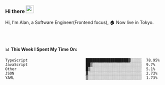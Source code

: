### Hi there <img src="https://media.giphy.com/media/hvRJCLFzcasrR4ia7z/giphy.gif" width="25px">

<!-- ![visitors](https://visitor-badge.glitch.me/badge?page_id=dislfyer.dislfyer) -->

Hi, I'm Alan, a Software Engineer(Frontend focus), 🏠 Now live in Tokyo.

<br/>
<br/>

📊 **This Week I Spent My Time On:**


<!--START_SECTION:waka-->

```text
TypeScript                          ███████████████████▓░░░░░  78.95%
JavaScript                          ██▒░░░░░░░░░░░░░░░░░░░░░░  9.7%
Other                               █▒░░░░░░░░░░░░░░░░░░░░░░░  5.1%
JSON                                ▓░░░░░░░░░░░░░░░░░░░░░░░░  2.73%
YAML                                ▒░░░░░░░░░░░░░░░░░░░░░░░░  1.73%
```

<!--END_SECTION:waka-->

<!--
**About Me:**
 -->
